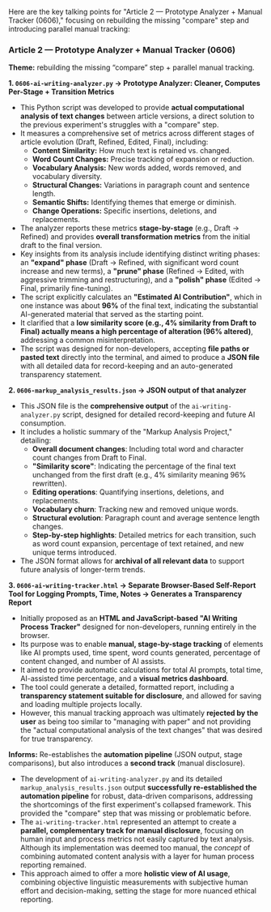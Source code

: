 Here are the key talking points for "Article 2 — Prototype Analyzer + Manual Tracker (0606)," focusing on rebuilding the missing "compare" step and introducing parallel manual tracking:

### **Article 2 — Prototype Analyzer + Manual Tracker (0606)**
**Theme:** rebuilding the missing “compare” step + parallel manual tracking.

**1. `0606-ai-writing-analyzer.py` → Prototype Analyzer: Cleaner, Computes Per-Stage + Transition Metrics**
*   This Python script was developed to provide **actual computational analysis of text changes** between article versions, a direct solution to the previous experiment's struggles with a "compare" step.
*   It measures a comprehensive set of metrics across different stages of article evolution (Draft, Refined, Edited, Final), including:
    *   **Content Similarity:** How much text is retained vs. changed.
    *   **Word Count Changes:** Precise tracking of expansion or reduction.
    *   **Vocabulary Analysis:** New words added, words removed, and vocabulary diversity.
    *   **Structural Changes:** Variations in paragraph count and sentence length.
    *   **Semantic Shifts:** Identifying themes that emerge or diminish.
    *   **Change Operations:** Specific insertions, deletions, and replacements.
*   The analyzer reports these metrics **stage-by-stage** (e.g., Draft → Refined) and provides **overall transformation metrics** from the initial draft to the final version.
*   Key insights from its analysis include identifying distinct writing phases: an **"expand" phase** (Draft → Refined, with significant word count increase and new terms), a **"prune" phase** (Refined → Edited, with aggressive trimming and restructuring), and a **"polish" phase** (Edited → Final, primarily fine-tuning).
*   The script explicitly calculates an **"Estimated AI Contribution"**, which in one instance was about **96%** of the final text, indicating the substantial AI-generated material that served as the starting point.
*   It clarified that a **low similarity score (e.g., 4% similarity from Draft to Final) actually means a high percentage of alteration (96% altered)**, addressing a common misinterpretation.
*   The script was designed for non-developers, accepting **file paths or pasted text** directly into the terminal, and aimed to produce a **JSON file** with all detailed data for record-keeping and an auto-generated transparency statement.

**2. `0606-markup_analysis_results.json` → JSON output of that analyzer**
*   This JSON file is the **comprehensive output** of the `ai-writing-analyzer.py` script, designed for detailed record-keeping and future AI consumption.
*   It includes a holistic summary of the "Markup Analysis Project," detailing:
    *   **Overall document changes**: Including total word and character count changes from Draft to Final.
    *   **"Similarity score"**: Indicating the percentage of the final text unchanged from the first draft (e.g., 4% similarity meaning 96% rewritten).
    *   **Editing operations**: Quantifying insertions, deletions, and replacements.
    *   **Vocabulary churn**: Tracking new and removed unique words.
    *   **Structural evolution**: Paragraph count and average sentence length changes.
    *   **Step-by-step highlights**: Detailed metrics for each transition, such as word count expansion, percentage of text retained, and new unique terms introduced.
*   The JSON format allows for **archival of all relevant data** to support future analysis of longer-term trends.

**3. `0606-ai-writing-tracker.html` → Separate Browser-Based Self-Report Tool for Logging Prompts, Time, Notes → Generates a Transparency Report**
*   Initially proposed as an **HTML and JavaScript-based "AI Writing Process Tracker"** designed for non-developers, running entirely in the browser.
*   Its purpose was to enable **manual, stage-by-stage tracking** of elements like AI prompts used, time spent, word counts generated, percentage of content changed, and number of AI assists.
*   It aimed to provide automatic calculations for total AI prompts, total time, AI-assisted time percentage, and a **visual metrics dashboard**.
*   The tool could generate a detailed, formatted report, including a **transparency statement suitable for disclosure**, and allowed for saving and loading multiple projects locally.
*   However, this manual tracking approach was ultimately **rejected by the user** as being too similar to "managing with paper" and not providing the "actual computational analysis of the text changes" that was desired for true transparency.

**Informs:** Re-establishes the **automation pipeline** (JSON output, stage comparisons), but also introduces a **second track** (manual disclosure).
*   The development of `ai-writing-analyzer.py` and its detailed `markup_analysis_results.json` output **successfully re-established the automation pipeline** for robust, data-driven comparisons, addressing the shortcomings of the first experiment's collapsed framework. This provided the "compare" step that was missing or problematic before.
*   The `ai-writing-tracker.html` represented an attempt to create a **parallel, complementary track for manual disclosure**, focusing on human input and process metrics not easily captured by text analysis. Although its implementation was deemed too manual, the *concept* of combining automated content analysis with a layer for human process reporting remained.
*   This approach aimed to offer a more **holistic view of AI usage**, combining objective linguistic measurements with subjective human effort and decision-making, setting the stage for more nuanced ethical reporting.